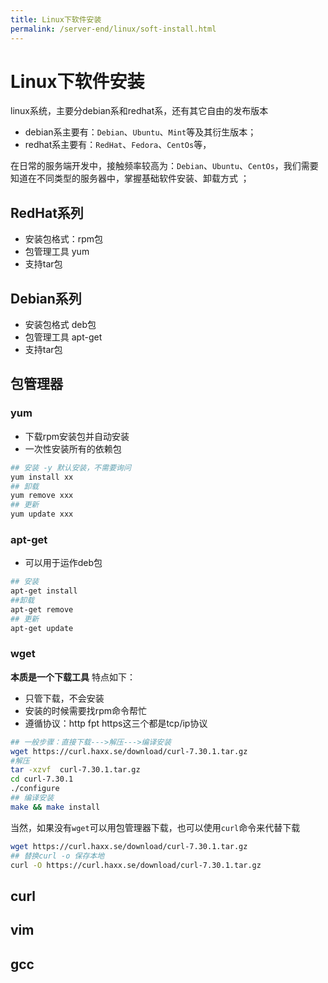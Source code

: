 ```yaml
---
title: Linux下软件安装
permalink: /server-end/linux/soft-install.html
---
```


# Linux下软件安装

linux系统，主要分debian系和redhat系，还有其它自由的发布版本

- debian系主要有：`Debian`、`Ubuntu`、`Mint`等及其衍生版本；
- redhat系主要有：`RedHat`、`Fedora`、`CentOs`等，

在日常的服务端开发中，接触频率较高为：`Debian`、`Ubuntu`、`CentOs`，我们需要知道在不同类型的服务器中，掌握基础软件安装、卸载方式
；

## RedHat系列

- 安装包格式：rpm包
- 包管理工具 yum
- 支持tar包

## Debian系列

- 安装包格式 deb包
- 包管理工具 apt-get
- 支持tar包

## 包管理器

### yum

- 下载rpm安装包并自动安装
- 一次性安装所有的依赖包

```bash
## 安装 -y 默认安装，不需要询问
yum install xx
## 卸载
yum remove xxx
## 更新
yum update xxx
```

### apt-get

- 可以用于运作deb包

```bash
## 安装
apt-get install
##卸载
apt-get remove
## 更新
apt-get update
```

### wget

**本质是一个下载工具** 特点如下：

- 只管下载，不会安装
- 安装的时候需要找rpm命令帮忙
- 遵循协议：http fpt https这三个都是tcp/ip协议

```bash
## 一般步骤：直接下载--->解压--->编译安装
wget https://curl.haxx.se/download/curl-7.30.1.tar.gz
#解压
tar -xzvf  curl-7.30.1.tar.gz
cd curl-7.30.1
./configure
## 编译安装
make && make install
```

当然，如果没有`wget`可以用包管理器下载，也可以使用`curl`命令来代替下载

```bash
wget https://curl.haxx.se/download/curl-7.30.1.tar.gz
## 替换curl -o 保存本地
curl -O https://curl.haxx.se/download/curl-7.30.1.tar.gz
```

## curl

## vim

## gcc
